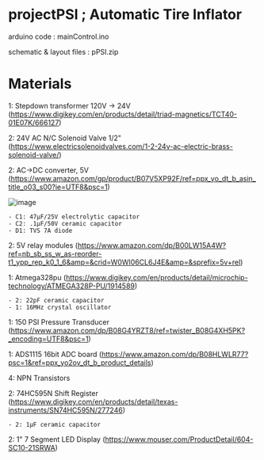 # projectPSI ; Automatic Tire Inflator

arduino code  : mainControl.ino 

schematic & layout files : pPSI.zip

# Materials
1: Stepdown transformer 120V -> 24V (https://www.digikey.com/en/products/detail/triad-magnetics/TCT40-01E07K/666127)

2: 24V AC N/C Solenoid Valve 1/2" (https://www.electricsolenoidvalves.com/1-2-24v-ac-electric-brass-solenoid-valve/)

2: AC->DC converter, 5V (https://www.amazon.com/gp/product/B07V5XP92F/ref=ppx_yo_dt_b_asin_title_o03_s00?ie=UTF8&psc=1)

 ![image](https://user-images.githubusercontent.com/65479298/192938053-ce143546-a3d1-410d-ae2a-fe97e1dd2196.png) 
 
    - C1: 47μF/25V electrolytic capacitor
    - C2: .1μF/50V ceramic capacitor
    - D1: TVS 7A diode 

2: 5V relay modules (https://www.amazon.com/dp/B00LW15A4W?ref=nb_sb_ss_w_as-reorder-t1_ypp_rep_k0_1_6&amp=&crid=W0WI06CL6J4E&amp=&sprefix=5v+rel) 

1: Atmega328pu (https://www.digikey.com/en/products/detail/microchip-technology/ATMEGA328P-PU/1914589)

    - 2: 22pF ceramic capacitor
    - 1: 16MHz crystal oscillator

1: 150 PSI Pressure Transducer (https://www.amazon.com/dp/B08G4YRZT8/ref=twister_B08G4XH5PK?_encoding=UTF8&psc=1)

1: ADS1115 16bit ADC board  (https://www.amazon.com/dp/B08HLWLR77?psc=1&ref=ppx_yo2ov_dt_b_product_details)

4: NPN Transistors 

2: 74HC595N Shift Register (https://www.digikey.com/en/products/detail/texas-instruments/SN74HC595N/277246)

    - 2: 1μF ceramic capacitor

2: 1" 7 Segment LED Display (https://www.mouser.com/ProductDetail/604-SC10-21SRWA)


